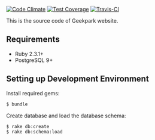 [![Code Climate](https://codeclimate.com/github/GeekPark/geekpark/badges/gpa.svg)](https://codeclimate.com/github/GeekPark/geekpark)
[![Test Coverage](https://codeclimate.com/github/GeekPark/geekpark/badges/coverage.svg)](https://codeclimate.com/github/GeekPark/geekpark/coverage)
[![Travis-CI](https://travis-ci.org/GeekPark/geekpark.svg)](https://travis-ci.org/GeekPark/geekpark)

This is the source code of Geekpark website.

## Requirements

- Ruby 2.3.1+
- PostgreSQL 9+


## Setting up Development Environment

Install required gems:

```bash
$ bundle
```

Create database and load the database schema:

```bash
$ rake db:create
$ rake db:schema:load
```
